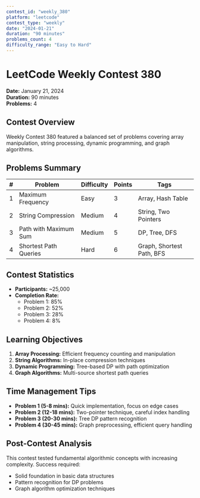 ```yaml
---
contest_id: "weekly_380"
platform: "leetcode"
contest_type: "weekly"
date: "2024-01-21"
duration: "90 minutes"
problems_count: 4
difficulty_range: "Easy to Hard"
---
```


# LeetCode Weekly Contest 380

**Date:** January 21, 2024  
**Duration:** 90 minutes  
**Problems:** 4  

## Contest Overview
Weekly Contest 380 featured a balanced set of problems covering array manipulation, string processing, dynamic programming, and graph algorithms.

## Problems Summary

| # | Problem | Difficulty | Points | Tags |
|---|---------|------------|--------|------|
| 1 | Maximum Frequency | Easy | 3 | Array, Hash Table |
| 2 | String Compression | Medium | 4 | String, Two Pointers |
| 3 | Path with Maximum Sum | Medium | 5 | DP, Tree, DFS |
| 4 | Shortest Path Queries | Hard | 6 | Graph, Shortest Path, BFS |

## Contest Statistics
- **Participants:** ~25,000
- **Completion Rate:** 
  - Problem 1: 85%
  - Problem 2: 52%
  - Problem 3: 28%
  - Problem 4: 8%

## Learning Objectives
1. **Array Processing:** Efficient frequency counting and manipulation
2. **String Algorithms:** In-place compression techniques
3. **Dynamic Programming:** Tree-based DP with path optimization
4. **Graph Algorithms:** Multi-source shortest path queries

## Time Management Tips
- **Problem 1 (5-8 mins):** Quick implementation, focus on edge cases
- **Problem 2 (12-18 mins):** Two-pointer technique, careful index handling
- **Problem 3 (20-30 mins):** Tree DP pattern recognition
- **Problem 4 (30-45 mins):** Graph preprocessing, efficient query handling

## Post-Contest Analysis
This contest tested fundamental algorithmic concepts with increasing complexity. Success required:
- Solid foundation in basic data structures
- Pattern recognition for DP problems
- Graph algorithm optimization techniques
